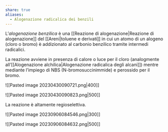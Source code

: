 ```yaml
---
share: true
aliases:
  - Alogenazione radicalica dei benzili
---
```

L’*alogenazione benzilica* è una [[Reazione di alogenazione|Reazione di alogenazione]] del [[Areni|toluene e derivati]] in cui un atomo di un alogeno (cloro o bromo) è addizionato al carbonio benzilico tramite intermedi radicalici.

La reazione avviene in presenza di calore o luce per il cloro (analogmente all’[[Alogenazione alchilica|Alogenazione radicalica degli alcani]]) mentre mediante l’impiego di NBS (N-bromosuccinimmide) e perossido per il bromo.

![[Pasted image 20230430090721.png|400]]

![[Pasted image 20230430090823.png|500]]

La reazione è altamente regioselettiva.

![[Pasted image 20230906084546.png|300]]

![[Pasted image 20230906084632.png|500]]